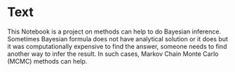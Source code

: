 # Text
This Notebook is a project on methods can help to do Bayesian inference. Sometimes Bayesian formula does not have analytical solution or it does but it was computationally expensive to find the answer, someone needs to find another way to infer the result. In such cases, Markov Chain Monte Carlo (MCMC) methods can help.

